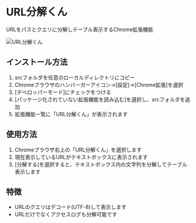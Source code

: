 URL分解くん
==

URLをパスとクエリに分解しテーブル表示するChrome拡張機能

![URL分解くん](https://github.com/qaz-s/chrome-url-scissors/blob/master/src/icon.png?raw=true)

インストール方法
--
1. srcフォルダを任意のローカルディレクトリにコピー
2. Chromeブラウザのハンバーガーアイコン→[設定]→[Chrome拡張]を選択
3. [デベロッパーモード]にチェックをつける
4. [パッケージ化されていない拡張機能を読み込む]を選択し、srcフォルダを追加
5. 拡張機能一覧に「URL分解くん」が表示されます


使用方法
--
1. Chromeブラウザ右上の「URL分解くん」を選択します
2. 現在表示しているURLがテキストボックスに表示されます
3. [分解する]を選択すると、テキストボックス内の文字列を分解してテーブル表示します

特徴
--
- URLのクエリはデコード(UTF-8)して表示します
- URLだけでなくアクセスログも分解可能です

